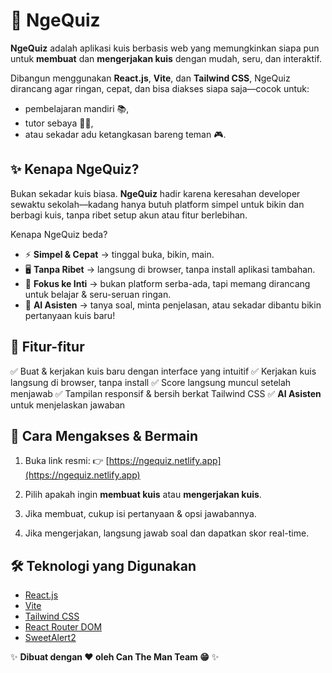 # 🎉 NgeQuiz

**NgeQuiz** adalah aplikasi kuis berbasis web yang memungkinkan siapa pun untuk **membuat** dan **mengerjakan kuis** dengan mudah, seru, dan interaktif.

Dibangun menggunakan **React.js**, **Vite**, dan **Tailwind CSS**, NgeQuiz dirancang agar ringan, cepat, dan bisa diakses siapa saja—cocok untuk:

* pembelajaran mandiri 📚,
* tutor sebaya 👩‍🏫,
* atau sekadar adu ketangkasan bareng teman 🎮.

## ✨ Kenapa NgeQuiz?

Bukan sekadar kuis biasa. **NgeQuiz** hadir karena keresahan developer sewaktu sekolah—kadang hanya butuh platform simpel untuk bikin dan berbagi kuis, tanpa ribet setup akun atau fitur berlebihan.

Kenapa NgeQuiz beda?

* ⚡ **Simpel & Cepat** → tinggal buka, bikin, main.
* 🖥️ **Tanpa Ribet** → langsung di browser, tanpa install aplikasi tambahan.
* 🎯 **Fokus ke Inti** → bukan platform serba-ada, tapi memang dirancang untuk belajar & seru-seruan ringan.
* 🤖 **AI Asisten** → tanya soal, minta penjelasan, atau sekadar dibantu bikin pertanyaan kuis baru!

## 📌 Fitur-fitur

✅ Buat & kerjakan kuis baru dengan interface yang intuitif
✅ Kerjakan kuis langsung di browser, tanpa install
✅ Score langsung muncul setelah menjawab
✅ Tampilan responsif & bersih berkat Tailwind CSS
✅ **AI Asisten** untuk menjelaskan jawaban

## 🚀 Cara Mengakses & Bermain

1. Buka link resmi:
   👉 [https://ngequiz.netlify.app](https://ngequiz.netlify.app)

2. Pilih apakah ingin **membuat kuis** atau **mengerjakan kuis**.

3. Jika membuat, cukup isi pertanyaan & opsi jawabannya.

4. Jika mengerjakan, langsung jawab soal dan dapatkan skor real-time.

## 🛠️ Teknologi yang Digunakan

* [React.js](https://reactjs.org/)
* [Vite](https://vitejs.dev/)
* [Tailwind CSS](https://tailwindcss.com/)
* [React Router DOM](https://reactrouter.com/)
* [SweetAlert2](https://sweetalert2.github.io/)

✨ **Dibuat dengan ❤️ oleh Can The Man Team 😁** ✨
